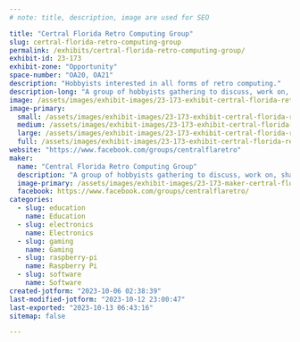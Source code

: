 ```yaml
---
# note: title, description, image are used for SEO

title: "Certral Florida Retro Computing Group"
slug: certral-florida-retro-computing-group
permalink: /exhibits/certral-florida-retro-computing-group/
exhibit-id: 23-173
exhibit-zone: "Opportunity"
space-number: "OA20, OA21"
description: "Hobbyists interested in all forms of retro computing."
description-long: "A group of hobbyists gathering to discuss, work on, share, program, and reminisce about the early days of computing, home-brew, retro computers, and anything related.  If TRS-80, VIC-20, TI-99/4A, Atari 400, C64, Apple II, 6502, Z80, PDP-11 (and more) mean anything to you, then you need to join us."
image: /assets/images/exhibit-images/23-173-exhibit-certral-florida-retro-computing-group-43-retro-computers-5309-large.jpg
image-primary: 
  small: /assets/images/exhibit-images/23-173-exhibit-certral-florida-retro-computing-group-43-retro-computers-5309-small.jpg
  medium: /assets/images/exhibit-images/23-173-exhibit-certral-florida-retro-computing-group-43-retro-computers-5309-medium.jpg
  large: /assets/images/exhibit-images/23-173-exhibit-certral-florida-retro-computing-group-43-retro-computers-5309-large.jpg
  full: /assets/images/exhibit-images/23-173-exhibit-certral-florida-retro-computing-group-43-retro-computers-5309-full.jpg
website: "https://www.facebook.com/groups/centralflaretro"
maker: 
  name: "Central Florida Retro Computing Group"
  description: "A group of hobbyists gathering to discuss, work on, share, program, and reminisce about the early days of computing, home-brew, retro computers, and anything related.  If TRS-80, VIC-20, TI-99/4A, Atari 400, C64, Apple II, 6502, Z80, PDP-11 (and more) mean anything to you, then you need to join us."
  image-primary: /assets/images/exhibit-images/23-173-maker-certral-florida-retro-computing-group-retro-computers-medium.jpg
  facebook: https://www.facebook.com/groups/centralflaretro/
categories: 
  - slug: education
    name: Education
  - slug: electronics
    name: Electronics
  - slug: gaming
    name: Gaming
  - slug: raspberry-pi
    name: Raspberry Pi
  - slug: software
    name: Software
created-jotform: "2023-10-06 02:38:39"
last-modified-jotform: "2023-10-12 23:00:47"
last-exported: "2023-10-13 06:43:16"
sitemap: false

---
```


